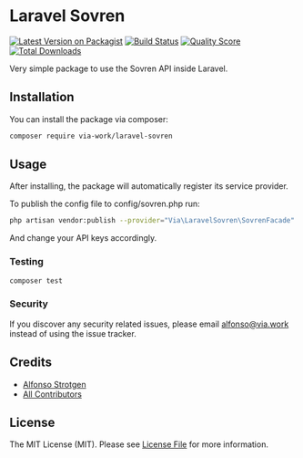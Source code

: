 # Laravel Sovren

[![Latest Version on Packagist](https://img.shields.io/packagist/v/via-work-work/laravel-sovren.svg?style=flat-square)](https://packagist.org/packages/via-work/laravel-sovren)
[![Build Status](https://travis-ci.com/via-work/laravel-sovren.svg?token=QwJXKd8HHGkzaHzVxmjG&branch=master)](https://travis-ci.com/via-work/laravel-sovren)
[![Quality Score](https://img.shields.io/scrutinizer/g/via-work/laravel-sovren.svg?style=flat-square)](https://scrutinizer-ci.com/g/via-work/laravel-sovren)
[![Total Downloads](https://img.shields.io/packagist/dm/via-work/laravel-sovren.svg?style=popout)](https://packagist.org/packages/via-work/laravel-sovren)

Very simple package to use the Sovren API inside Laravel.

## Installation

You can install the package via composer:

```bash
composer require via-work/laravel-sovren
```

## Usage

After installing, the package will automatically register its service provider.

To publish the config file to config/sovren.php run:

```bash
php artisan vendor:publish --provider="Via\LaravelSovren\SovrenFacade"
```

And change your API keys accordingly.

### Testing

``` bash
composer test
```

### Security

If you discover any security related issues, please email alfonso@via.work instead of using the issue tracker.

## Credits

- [Alfonso Strotgen](https://github.com/strotgen)
- [All Contributors](../../contributors)

## License

The MIT License (MIT). Please see [License File](LICENSE.md) for more information.
